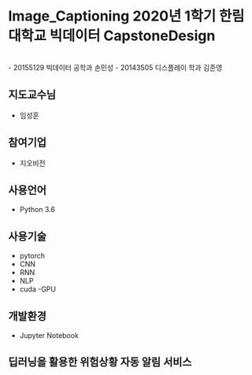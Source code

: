 # Image_Captioning 2020년 1학기 한림대학교 빅데이터 CapstoneDesign
<br>
- 20155129 빅데이터 공학과 손민성
- 20143505 디스플레이 학과 김준영 

## 지도교수님
- 임성훈

## 참여기업
- 지오비전

## 사용언어
- Python 3.6

## 사용기술
- pytorch
- CNN
- RNN
- NLP
- cuda -GPU

## 개발환경 
- Jupyter Notebook

## 딥러닝을 활용한 위험상황 자동 알림 서비스

